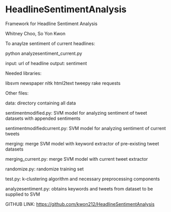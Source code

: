 # HeadlineSentimentAnalysis
Framework for Headline Sentiment Analysis

Whitney Choo, So Yon Kwon

To anaylze sentiment of current headlines: 

python analyzesentiment_current.py

input: url of headline
output: sentiment


Needed libraries:

libsvm
newspaper
nltk
html2text
tweepy
rake
requests




Other files:

data: directory containing all data 

sentimentmodified.py: SVM model for analyzing sentiment of tweet datasets with appended sentiments

sentimentmodifiedcurrent.py: SVM model for analyzing sentiment of current tweets

merging: merge SVM model with keyword extractor of pre-existing tweet datasets

merging_current.py: merge SVM model with current tweet extractor

randomize.py: randomize training set

test.py: k-clustering algorithm and necessary preprocessing components

analyzesentiment.py: obtains keywords and tweets from dataset to be supplied to SVM



GITHUB LINK:
https://github.com/kwon212/HeadlineSentimentAnalysis


